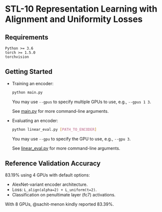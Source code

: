 # STL-10 Representation Learning with Alignment and Uniformity Losses

## Requirements
```
Python >= 3.6
torch >= 1.5.0
torchvision
```

## Getting Started
+ Training an encoder:
  ```sh
  python main.py
  ```
  
  You may use `--gpus` to specify multiple GPUs to use, e.g., `--gpus 1 3`.

  See [main.py](./main.py) for more command-line arguments.

+ Evaluating an encoder:
  ```sh
  python linear_eval.py [PATH_TO_ENCODER]
  ```
  
  You may use `--gpu` to specify the GPU to use, e.g., `--gpu 3`.

  See [linear_eval.py](./linear_eval.py) for more command-line arguments.

## Reference Validation Accuracy
83.19% using 4 GPUs with default options:
+ AlexNet-variant encoder architecture.
+ Loss: `L_align(alpha=2) + L_uniform(t=2)`.
+ Classification on penultimate layer (fc7) activations.

With 8 GPUs, @sachit-menon kindly reported 83.39%.


